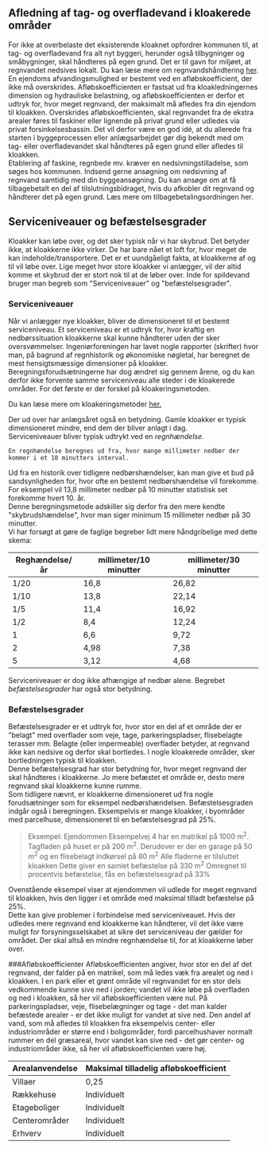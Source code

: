 ## Afledning af tag- og overfladevand i kloakerede områder
For ikke at overbelaste det eksisterende kloaknet opfordrer kommunen til, at tag- og overfladevand fra alt nyt byggeri, herunder også tilbygninger og småbygninger, skal håndteres på egen grund. Det er til gavn for miljøet, at regnvandet nedsives lokalt. Du kan læse mere om regnvandshåndtering [her](http://www.laridanmark.dk/).
En ejendoms afvandingsmulighed er bestemt ved en afløbskoefficient, der ikke må overskrides. Afløbskoefficienten er fastsat ud fra kloakledningernes dimension og hydrauliske belastning, og afløbskoefficienten er derfor et udtryk for, hvor meget regnvand, der maksimalt må afledes fra din ejendom til kloakken. 
Overskrides afløbskoefficienten, skal regnvandet fra de ekstra arealer føres til faskiner eller lignende på privat grund eller udledes via privat forsinkelsesbassin. Det vil derfor være en god idé, at du allerede fra starten i byggeprocessen eller anlægsarbejdet gør dig bekendt med om tag- eller overfladevandet skal håndteres på egen grund eller afledes til kloakken.  
Etablering af faskine, regnbede mv. kræver en nedsivningstilladelse, som søges hos kommunen. Indsend gerne ansøgning om nedsivning af regnvand samtidig med din byggeansøgning.
Du kan ansøge om at få tilbagebetalt en del af tilslutningsbidraget, hvis du afkobler dit regnvand og håndterer det på egen grund. Læs mere om tilbagebetalingsordningen her.

## Serviceniveauer og befæstelsesgrader
Kloakker kan løbe over, og det sker typisk når vi har skybrud. Det betyder ikke, at kloakkerne ikke virker. De har bare nået et loft for, hvor meget de kan indeholde/transportere. Det er et uundgåeligt fakta, at kloakkerne af og til vil løbe over. Lige meget hvor store kloakker vi anlægger, vil der altid komme et skybrud der er stort nok til at de løber over.
Inde for spildevand bruger man begreb som "Serviceniveauer" og "befæstelsesgrader".
### Serviceniveauer
Når vi anlægger nye kloakker, bliver de dimensioneret til et bestemt serviceniveau. Et serviceniveau er et udtryk for, hvor kraftig en nedbørssituation kloakkerne skal kunne håndterer uden der sker oversvømmelser. Ingeniørforeningen har lavet nogle rapporter (skrifter) hvor man, på bagrund af regnhistorik og økonomiske nøgletal, har beregnet de mest hensigtsmæssige dimensioner på kloakker.  
Beregningsforudsætningerne har dog ændret sig gennem årene, og du kan derfor ikke forvente samme serviceniveau alle steder i de kloakerede områder. For det første er der forskel på kloakeringsmetoden.  

Du kan læse mere om kloakeringsmetoder [her.](kloakeringstyper.md)

Der ud over har anlægsåret også en betydning. Gamle kloakker er typisk dimensioneret mindre, end dem der bliver anlagt i dag.  
Serviceniveauer bliver typisk udtrykt ved en _regnhændelse_.  
````
En regnhændelse beregnes ud fra, hvor mange millimeter nedbør der kommer i et 10 minutters interval.
````
Ud fra en historik over tidligere nedbørshændelser, kan man give et bud på sandsynligheden for, hvor ofte en bestemt nedbørshændelse vil forekomme. For eksempel vil 13,8 millimeter nedbør på 10 minutter statistisk set forekomme hvert 10. år.  
Denne beregningsmetode adskiller sig derfor fra den mere kendte "skybrudshændelse", hvor man siger minimum 15 millimeter nedbør på 30 minutter.  
Vi har forsøgt at gøre de faglige begreber lidt mere håndgribelige med dette skema:

| Reghændelse/år    |millimeter/10 minutter   |millimeter/30 minutter
| ---------------   |-------------------------|-------
| 1/20                |16,8                     |26,82
| 1/10                |13,8                     |22,14
| 1/5                 |11,4                     |16,92
| 1/2                 |8,4                      |12,24
| 1                 |6,6                      |9,72
| 2               |4,98                     |7,38
| 5               |3,12                     |4,68

Serviceniveauer er dog ikke afhængige af nedbør alene. Begrebet _befæstelsesgrader_ har også stor betydning.  
### Befæstelsesgrader
Befæstelsesgrader er et udtryk for, hvor stor en del af et område der er "belagt" med overflader som veje, tage, parkeringspladser, flisebelagte terasser mm. Belagte (eller impermeable) overflader betyder, at regnvand ikke kan nedsive og derfor skal bortledes. I nogle kloakerede områder, sker bortledningen typisk til kloakken.  
Denne befæstelsesgrad har stor betydning for, hvor meget regnvand der skal håndteres i kloakkerne. Jo mere befæstet et område er, desto mere regnvand skal kloakkerne kunne rumme.  
Som tidligere nævnt, er kloakkerne dimensioneret ud fra nogle forudsætninger som for eksempel nedbørshændelsen. Befæstelsesgraden indgår også i beregningen. Eksempelvis er mange kloakker, i byområder med parcelhuse, dimensioneret til en befæstelsesgrad på 25%.
> Eksempel:
Ejendommen Eksempelvej 4 har en matrikel på 1000 m<sup>2</sup>.
Tagfladen på huset er på 200 m<sup>2</sup>.
Derudover er der en garage på 50 m<sup>2</sup> og en flisebelagt indkørsel på 80 m<sup>2</sup>
Alle fladerne er tilsluttet kloakken
Dette giver en samlet befæstelse på 330 m<sup>2</sup>
Omregnet til procentvis befæstelse, fås en befæstelsesgrad på 33%  

Ovenstående eksempel viser at ejendommen vil udlede for meget regnvand til kloakken, hvis den ligger i et område med maksimal tilladt befæstelse på 25%.  
Dette kan give problemer i forbindelse med serviceniveauet. Hvis der udledes mere regnvand end kloakkerne kan håndterer, vil det ikke være muligt for forsyningsselskabet at sikre det serviceniveau der gælder for området. Der skal altså en mindre regnhændelse til, for at kloakkerne løber over.

###Afløbskoefficienter
Afløbskoefficienten angiver, hvor stor en del af det regnvand, der falder på en matrikel, som må ledes væk fra arealet og ned i kloakken. I en park eller et grønt område vil regnvandet for en stor dels vedkommende kunne sive ned i jorden; vandet vil ikke løbe på overfladen og ned i kloakken, så her vil afløbskoefficienten være nul. På parkeringspladser, veje, flisebelægninger og tage - det man kalder befæstede arealer - er det ikke muligt for vandet at sive ned. Den andel af vand, som må afledes til kloakken fra eksempelvis center- eller industriområder er større end i boligområder, fordi parcelhushaver normalt rummer en del græsareal, hvor vandet kan sive ned - det gør center- og industriområder ikke, så her vil afløbskoefficienten være høj.

Arealanvendelse | Maksimal tilladelig afløbskoefficient
--------------- | --------------------------
Villaer | 0,25
Rækkehuse | Individuelt
Etageboliger | Individuelt
Centerområder | Individuelt
Erhverv | Individuelt
